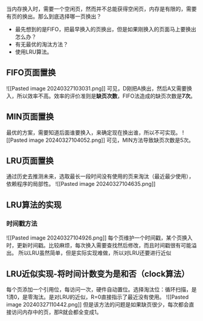 当内存换入时，需要一个空闲页，然而并不总能获得空闲页，内存是有限的，需要有页的换出。那么到底选择哪一页换出？
* 最先想到的是FIFO，把最早换入的页换出，但是如果刚换入的页面马上要换出怎么办？
* 有无最优的淘汰方法？
* 使用LRU算法。
## FIFO页面置换
![[Pasted image 20240327103031.png]]
可见，D刚把A换出，然后A又需要换入，所以效率不高。效率的评价准则是**缺页次数**，FIFO法造成的缺页次数是**7次**。
## MIN页面置换
最优的方案，需要知道后面谁要换入，来确定现在换出谁，所以不可实现。
![[Pasted image 20240327104052.png]]
可见，MIN方法导致缺页次数是5次。

## LRU页面置换
通过历史去推测未来，选取最长一段时间没有使用的页来淘汰（最近最少使用），依赖程序的局部性。
![[Pasted image 20240327104635.png]]
## LRU算法的实现
### 时间戳方法
![[Pasted image 20240327104926.png]]
每个页维护一个时间戳，某个页换入时，更新时间戳。比较麻烦，每次换入需要查找然后修改，而且时间戳很有可能溢出。
所以LRU虽然简单，但是实际实现难做，所以对LRU还要进行近似
## LRU近似实现-将时间计数变为是和否（clock算法）
每个页添加一个引用位，每访问一次，硬件自动置位。选择淘汰位：循环扫描，是1清0，是零淘汰。是对LRU的近似，R=0直接指示了最近没有使用。
![[Pasted image 20240327110442.png]]
但是该方法的问题是如果缺页很少，每次都会直接访问内存中的页，那R就会都全变成1。